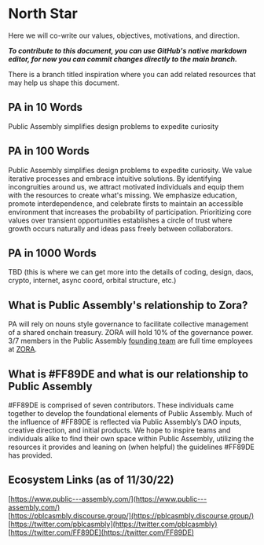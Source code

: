 # North Star
Here we will co-write our values, objectives, motivations, and direction.

***To contribute to this document, you can use GitHub's native markdown editor, for now you can commit changes directly to the main branch.***

There is a branch titled inspiration where you can add related resources that may help us shape this document.

## PA in 10 Words
Public Assembly simplifies design problems to expedite curiosity 

## PA in 100 Words
Public Assembly simplifies design problems to expedite curiosity. We value iterative processes and embrace intuitive solutions. By identifying incongruities around us, we attract motivated individuals and equip them with the resources to create what's missing. We emphasize education, promote interdependence, and celebrate firsts to maintain an accessible environment that increases the probability of participation. Prioritizing core values over transient opportunities establishes a circle of trust where growth occurs naturally and ideas pass freely between collaborators.

## PA in 1000 Words
TBD (this is where we can get more into the details of coding, design, daos, crypto, internet, async coord, orbital structure, etc.)

## What is Public Assembly's relationship to Zora?
PA will rely on nouns style governance to facilitate collective management of a shared onchain treasury. ZORA will hold 10% of the governance power. 3/7 members in the Public Assembly [founding team](https://twitter.com/FF89DE) are full time employees at [ZORA](https://twitter.com/ourZORA).

## What is #FF89DE and what is our relationship to Public Assembly

#FF89DE is comprised of seven contributors. These individuals came together to develop the foundational elements of Public Assembly. Much of the influence of #FF89DE is reflected via Public Assembly’s DAO inputs, creative direction, and initial products. We hope to inspire teams and individuals alike to find their own space within Public Assembly, utilizing the resources it provides and leaning on (when helpful) the guidelines #FF89DE has provided.

## Ecosystem Links (as of 11/30/22)
[https://www.public---assembly.com/](https://www.public---assembly.com/) \
[https://pblcasmbly.discourse.group/](https://pblcasmbly.discourse.group/) \
[https://twitter.com/pblcasmbly](https://twitter.com/pblcasmbly) \
[https://twitter.com/FF89DE](https://twitter.com/FF89DE)







